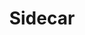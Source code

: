 ---
blog: https://getsidecar.com/blog
facebook: https://facebook.com/getsidecar
guide: https://hello.getsidecar.com/brand-resources/
instagram: https://instagram.com/getsidecar
linkedin: https://linkedin.com/company/1396027
logohandle: getsidecar
sort: sidecar
title: Sidecar
twitter: https://x.com/getsidecar
website: https://hello.getsidecar.com/
youtube: https://youtube.com/channel/UC7i0qXP9vU6VC7qraqLosPg/videos
---